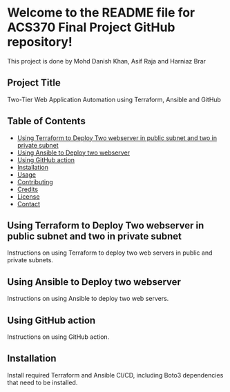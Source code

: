 # Welcome to the README file for ACS370 Final Project GitHub repository!

This project is done by Mohd Danish Khan, Asif Raja and Harniaz Brar

## Project Title
Two-Tier Web Application Automation using Terraform, Ansible and GitHub

## Table of Contents
- [Using Terraform to Deploy Two webserver in public subnet and two in private subnet](#using-terraform-to-deploy-two-webserver-in-public-subnet-and-two-in-private-subnet)
- [Using Ansible to Deploy two webserver](#using-ansible-to-deploy-two-webserver)
- [Using GitHub action](#using-github-action)
- [Installation](#installation)
- [Usage](#usage)
- [Contributing](#contributing)
- [Credits](#credits)
- [License](#license)
- [Contact](#contact)

## Using Terraform to Deploy Two webserver in public subnet and two in private subnet

Instructions on using Terraform to deploy two web servers in public and private subnets.

## Using Ansible to Deploy two webserver

Instructions on using Ansible to deploy two web servers.

## Using GitHub action

Instructions on using GitHub action.

## Installation

Install required Terraform and Ansible CI/CD, including Boto3 dependencies that need to be installed.

